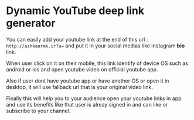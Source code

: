 # Dynamic YouTube deep link generator

You can easily add your youtube link at the end of this url : `http://ashkanrmk.ir?u=` and put it in your social medias like instagram **bio** link.

When user click on it on their mobile, this link identify of device OS such as android or ios and open youtube video on official youtube app.

Also if user dont have youtube app or have another OS or open it in desktop, it will use fallback url that is your original video link.

Finally this will help you to your audience open your youtube links in app and use its benefits like that user is alreay signed in and can like or subscribe to your channel.



